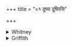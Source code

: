 +++
title = "०१ दूष्या दूषिरसि"

+++

<details><summary>Whitney</summary>

### Translation
1. Spoiler's spoiler (*dū́ṣi*) art thou; missile's missile (*hetí*) art  
thou; weapon's weapon (*mení*) art thou: attain (*āp*) the better one,  
step beyond the equal (*samá*).

### Notes
The body of the verse is addressed to the amulet; the refrain more  
probably to its wearer (so, too, Weber); but the comm. assigns the  
latter also to the amulet, and quotes to show it TS. ii. 4. 1⁴, which  
rather supports the contrary opinion. He calls *mení* **a**  
*vajranāman*, deriving it from root *mī* 'damage.' ⌊See Geldner's  
discussion of *mení* ('hurt done to another in vengeful anger'),  
*Festgruss an Böhtlingk*, p. 31, 32.⌋
</details>

<details><summary>Griffith</summary>

Dart against dart, destroyer of destruction, thou art the missile sent to meet the missile. Reach thy superior, thou; surpass thine equal.
</details>
